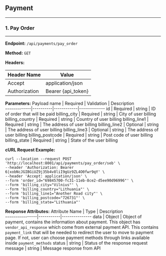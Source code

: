 ## Payment

-------------------------------------------------------
### 1. Pay Order
-------------------------------------------------------

**Endpoint:** `/api/payments/pay_order`

**Method:** `GET`

**Headers:**

Header Name | Value 
------------|--------------
Accept | application/json
Authorization | Bearer {api_token}

**Parameters:**
Payload name | Required | Validation | Description		
-------------|----------|------------|-------------
id | Required | string | ID of order that will be paid
billing_city | Required | string | City of user billing
billing_country | Required | string | Country of user billing
billing_line1 | Required | string | The address of user billing
billing_line2 | Optional | string | The address of user billing
billing_line3 | Optional | string | The address of user billing
billing_postcode | Required | string | Post code of user billing
billing_state | Required | string | State of the user billing

**cURL Request Example:**
```
curl --location --request POST 'http://localhost:8001/api/payments/pay_order/seb' \
--header 'Authorization: Bearer 6|xobNcJGIBGiUZ9j35b4v8liI9gUz9ZL4O0fwr9qY' \
--header 'Accept: application/json' \
--form 'order_id="69845700-fc31-11eb-8ce2-d5ee90d96996"' \
--form 'billing_city="Vilnius"' \
--form 'billing_country="Lithuania"' \
--form 'billing_line1="Another Road city"' \
--form 'billing_postcode="726731"' \
--form 'billing_state="Lithuania"'
```

**Response Attributes:**
Attribute Name  |   Type    |   Description     
----------------|-----------|---------------
data | Object | Object of payment, contains the information about payment. This object has `vendor_api_response` which come from external payment API. This contains `payment_link` that will be needed to redirect the user to move to payment page. If not, user can choose payment methods through links available inside `payment_methods`
status | string | Status of the response request
message  | string | Message response from API 